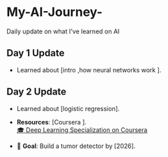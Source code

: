 # My-AI-Journey-
Daily update on what I've learned on AI 


## Day 1 Update  
- Learned about [intro ,how neural networks work ].  

## Day 2 Update  
- Learned about [logistic regression].  
 


- **Resources**: [Coursera ].  
[🎓 Deep Learning Specialization on Coursera](https://coursera.org/learn/neural-networks-deep-learning)   
- 🎯 **Goal**: Build a tumor detector by [2026].   